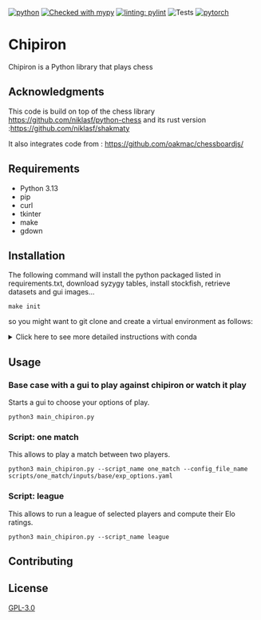 [![python](https://img.shields.io/badge/Python-3.11|3.12-3776AB.svg?style=flat&logo=python&logoColor=white)](https://www.python.org)
[![Checked with mypy](http://www.mypy-lang.org/static/mypy_badge.svg)](http://mypy-lang.org/)
[![linting: pylint](https://img.shields.io/badge/linting-pylint-yellowgreen)](https://github.com/PyCQA/pylint)
![Tests](https://github.com/victorgabillon/chipiron/actions/workflows/ci.yaml/badge.svg)
[![pytorch](https://img.shields.io/badge/PyTorch-2.1.2-EE4C2C.svg?style=flat&logo=pytorch)](https://pytorch.org)

# Chipiron

Chipiron is a Python library that plays chess

## Acknowledgments

This code is build on top of the chess library https://github.com/niklasf/python-chess
and its rust version :https://github.com/niklasf/shakmaty

It also integrates code from : https://github.com/oakmac/chessboardjs/

## Requirements

* Python 3.13
* pip
* curl
* tkinter
* make
* gdown

## Installation

The following command will install the python packaged listed in requirements.txt, download syzygy tables, install
stockfish, retrieve datasets and gui images...

```console
make init
```

so you might want to git clone and create a virtual environment as follows:
<details>
<summary> Click here to see more detailed instructions with conda</summary>
<br>

```console
git clone https://github.com/victorgabillon/chipiron.git
cd chipiron
conda create chipiron3.1 python==3.13
conda activate chipiron3.13
conda install -c conda-forge tk=*=xft_*
make init
```

</details>

## Usage

### Base case with a gui to play against chipiron or watch it play

Starts a gui to choose your options of play.

```console
python3 main_chipiron.py 
```

### Script: one match


This allows to play a match between two players.

```console
python3 main_chipiron.py --script_name one_match --config_file_name scripts/one_match/inputs/base/exp_options.yaml
```

### Script: league

This allows to run a league of selected players and compute their Elo ratings.

```console
python3 main_chipiron.py --script_name league
```

<!---### Script: learn nn from supervised datasets 
This learns Neural Networks from a database of labelled boards.
```console
python3 main_chipiron.py --script_name learn_nn --config_file_name scripts/learn_nn_supervised/exp_options.yaml
```
-->

## Contributing

## License

[GPL-3.0](https://choosealicense.com/licenses/gpl-3.0/)